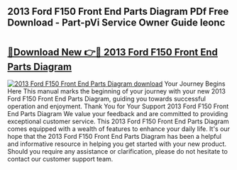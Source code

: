 ## 2013 Ford F150 Front End Parts Diagram PDf Free Download - Part-pVi Service Owner Guide leonc

# <h2><a href="http://dfhme73.blite.top/?on=2013+Ford+F150+Front+End+Parts+Diagram">🔗Download New 👉🔴 2013 Ford F150 Front End Parts Diagram</a></h2>

[![2013 Ford F150 Front End Parts Diagram download](https://i.imgur.com/lujVjoI.png)](http://dfhme73.blite.top/?on=2013+Ford+F150+Front+End+Parts+Diagram)
Your Journey Begins Here This manual marks the beginning of your journey with your new 2013 Ford F150 Front End Parts Diagram, guiding you towards successful operation and enjoyment. Thank You for Your Support 2013 Ford F150 Front End Parts Diagram We value your feedback and are committed to providing exceptional customer service. This 2013 Ford F150 Front End Parts Diagram comes equipped with a wealth of features to enhance your daily life. It's our hope that the 2013 Ford F150 Front End Parts Diagram has been a helpful and informative resource in helping you get started with your new product. Should you require any assistance or clarification, please do not hesitate to contact our customer support team.
